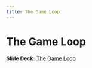 ```yaml
---
title: The Game Loop
---
```


# The Game Loop

__Slide Deck:__ [The Game Loop](https://docs.google.com/presentation/d/10JosDh-3eBuX86Cph438xlyx9j_gL0zn_b6ciJSbOOg/edit?usp=sharing)